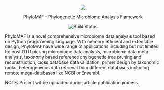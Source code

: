 <p align="center">
    <img src="https://github.com/mmtechslv/PhyloMAF/blob/c1132dae7a778811a6abd9bafd329b6067916396/logo.png">
</p>
<p align="center">
    PhyloMAF - Phylogenetic Microbiome Analysis Framework
</p>
<p align="center">
    <img src="https://travis-ci.com/mmtechslv/PhyloMAF.svg?token=sBXDx4EANVBbNzh5fzox&branch=master" alt="Build Status">
</p>
<p>
    PhyloMAF is a novel comprehensive microbiome data analysis tool based on Python programming language. With memory efficient and extensible design, PhyloMAF have wide range of applications including but not limited to: post OTU picking microbiome data analysis, microbiome data meta-analysis, taxonomy based reference phylogenetic tree pruning and reconstruction, cross database data validation, primer design by taxonomic ranks, heterogeneous data retrieval from different databases including remote mega-databases like NCBI or Ensembl.
</p>

NOTE: Project will be uploaded during article publication process.

